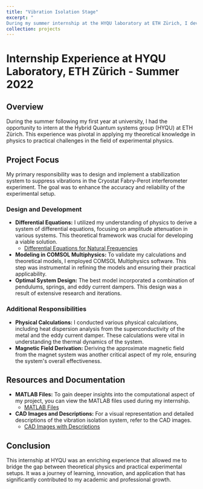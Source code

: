 ```yaml
---
title: "Vibration Isolation Stage"
excerpt: "
During my summer internship at the HYQU laboratory at ETH Zürich, I developed a stabilization system for a Cryostat Fabry-Perot interferometer experiment. This involved deriving differential equations for amplitude attenuation and designing an optimal system using pendulums, springs, and eddy current dampers. My role also included performing intricate physical calculations for heat dispersion and magnetic field derivation.<br/><img src='/images/eth.jpeg' style='width: 50%; max-width: 600px; height: auto;'>"
collection: projects
---
```


# Internship Experience at HYQU Laboratory, ETH Zürich - Summer 2022

## Overview
During the summer following my first year at university, I had the opportunity to intern at the Hybrid Quantum systems group (HYQU) at ETH Zürich. This experience was pivotal in applying my theoretical knowledge in physics to practical challenges in the field of experimental physics.

## Project Focus
My primary responsibility was to design and implement a stabilization system to suppress vibrations in the Cryostat Fabry-Perot interferometer experiment. The goal was to enhance the accuracy and reliability of the experimental setup.

### Design and Development
- **Differential Equations:** I utilized my understanding of physics to derive a system of differential equations, focusing on amplitude attenuation in various systems. This theoretical framework was crucial for developing a viable solution.
  - [Differential Equations for Natural Frequencies](https://github.com/DimaPdemler/DimaPdemler.github.io/blob/master/files/E22%20calculations.pdf)
- **Modeling in COMSOL Multiphysics:** To validate my calculations and theoretical models, I employed COMSOL Multiphysics software. This step was instrumental in refining the models and ensuring their practical applicability.
- **Optimal System Design:** The best model incorporated a combination of pendulums, springs, and eddy current dampers. This design was a result of extensive research and iterations.

### Additional Responsibilities
- **Physical Calculations:** I conducted various physical calculations, including heat dispersion analysis from the superconductivity of the metal and the eddy current damper. These calculations were vital in understanding the thermal dynamics of the system.
- **Magnetic Field Derivation:** Deriving the approximate magnetic field from the magnet system was another critical aspect of my role, ensuring the system's overall effectiveness.

## Resources and Documentation
- **MATLAB Files:** To gain deeper insights into the computational aspect of my project, you can view the MATLAB files used during my internship.
  - [MATLAB Files](https://github.com/DimaPdemler/DimaPdemler.github.io/tree/master/files/Matlab)
- **CAD Images and Descriptions:** For a visual representation and detailed descriptions of the vibration isolation system, refer to the CAD images.
  - [CAD Images with Descriptions](https://github.com/DimaPdemler/DimaPdemler.github.io/blob/master/files/Vibration%20Isolation%20System%20Explanation.pdf)

## Conclusion
This internship at HYQU was an enriching experience that allowed me to bridge the gap between theoretical physics and practical experimental setups. It was a journey of learning, innovation, and application that has significantly contributed to my academic and professional growth.
